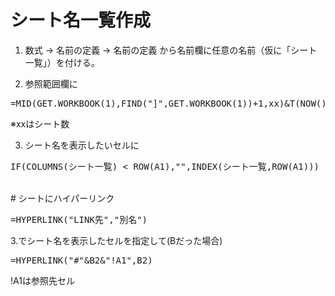 # シート名一覧作成
1. 数式 → 名前の定義 → 名前の定義 から名前欄に任意の名前（仮に「シート一覧」）を付ける。

2. 参照範囲欄に

<pre>
=MID(GET.WORKBOOK(1),FIND("]",GET.WORKBOOK(1))+1,xx)&T(NOW())
</pre>

※xxはシート数<br/>

3. シート名を表示したいセルに

<pre>
IF(COLUMNS(シート一覧) < ROW(A1),"",INDEX(シート一覧,ROW(A1)))
</pre>

<br/>
# シートにハイパーリンク
<pre>
=HYPERLINK("LINK先","別名")
</pre>
3.でシート名を表示したセルを指定して(Bだった場合)
<pre>
=HYPERLINK("#"&B2&"!A1",B2)
</pre>
!A1は参照先セル

